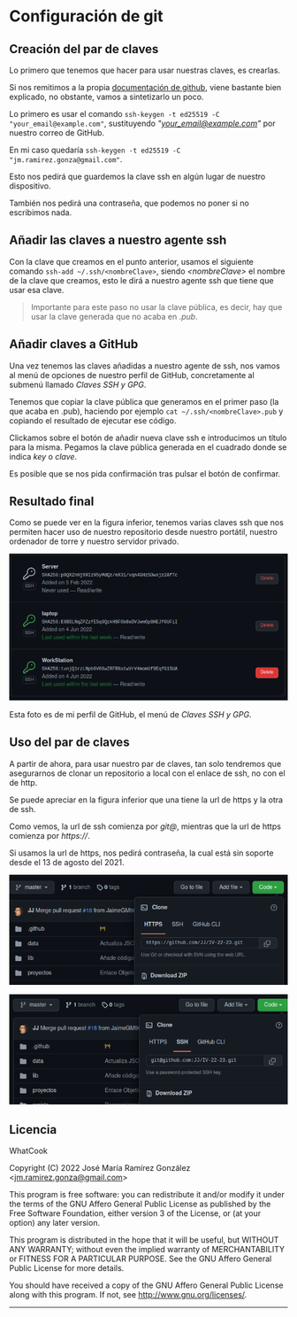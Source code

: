 # Configuración de git

## Creación del par de claves

Lo primero que tenemos que hacer para usar nuestras claves, es crearlas.

Si nos remitimos a la propia [documentación de github](https://docs.github.com/en/authentication/connecting-to-github-with-ssh/generating-a-new-ssh-key-and-adding-it-to-the-ssh-agent), viene bastante bien explicado, no obstante, vamos a sintetizarlo un poco.

Lo primero es usar el comando `ssh-keygen -t ed25519 -C "your_email@example.com"`, sustituyendo *"your_email@example.com"* por nuestro correo de GitHub.

En mi caso quedaría `ssh-keygen -t ed25519 -C "jm.ramirez.gonza@gmail.com"`.

Esto nos pedirá que guardemos la clave ssh en algún lugar de nuestro dispositivo.

También nos pedirá una contraseña, que podemos no poner si no escribimos nada.

## Añadir las claves a nuestro agente ssh

Con la clave que creamos en el punto anterior, usamos el siguiente comando `ssh-add ~/.ssh/<nombreClave>`, siendo *\<nombreClave>* el nombre de la clave que creamos, esto le dirá a nuestro agente ssh que tiene que usar esa clave.

> Importante para este paso no usar la clave pública, es decir, hay que usar la clave generada que no acaba en *.pub*.

## Añadir claves a GitHub

Una vez tenemos las claves añadidas a nuestro agente de ssh, nos vamos al menú de opciones de nuestro perfil de GitHub, concretamente al submenú llamado *Claves SSH y GPG*.

Tenemos que copiar la clave pública que generamos en el primer paso (la que acaba en .pub), haciendo por ejemplo `cat ~/.ssh/<nombreClave>.pub` y copiando el resultado de ejecutar ese código.

Clickamos sobre el botón de añadir nueva clave ssh e introducimos un título para la misma. Pegamos la clave pública generada en el cuadrado donde se indica *key* o *clave*.

Es posible que se nos pida confirmación tras pulsar el botón de confirmar.

## Resultado final

Como se puede ver en la figura inferior, tenemos varias claves ssh que nos permiten hacer uso de nuestro repositorio desde nuestro portátil, nuestro ordenador de torre y nuestro servidor privado.

![SSH Keys](./../imgs/sshKeys.png)

Esta foto es de mi perfil de GitHub, el menú de *Claves SSH y GPG*.

## Uso del par de claves

A partir de ahora, para usar nuestro par de claves, tan solo tendremos que asegurarnos de clonar un repositorio a local con el enlace de ssh, no con el de http.

Se puede apreciar en la figura inferior que una tiene la url de https y la otra de ssh.

Como vemos, la url de ssh comienza por *git@*, mientras que la url de https comienza por *https://*.

Si usamos la url de https, nos pedirá contraseña, la cual está sin soporte desde el 13 de agosto del 2021.

![SSH Keys](./../imgs/http_link.png)

![SSH Keys](./../imgs/ssh_link.png)

## Licencia

WhatCook

Copyright (C) 2022  José María Ramírez González \<jm.ramirez.gonza@gmail.com\>

This program is free software: you can redistribute it and/or modify
it under the terms of the GNU Affero General Public License as published by
the Free Software Foundation, either version 3 of the License, or
(at your option) any later version.

This program is distributed in the hope that it will be useful,
but WITHOUT ANY WARRANTY; without even the implied warranty of
MERCHANTABILITY or FITNESS FOR A PARTICULAR PURPOSE.  See the
GNU Affero General Public License for more details.

You should have received a copy of the GNU Affero General Public License
along with this program.  If not, see <http://www.gnu.org/licenses/>.

---
